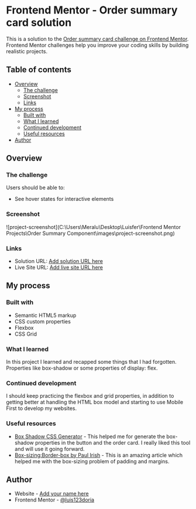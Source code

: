 # Frontend Mentor - Order summary card solution

This is a solution to the [Order summary card challenge on Frontend Mentor](https://www.frontendmentor.io/challenges/order-summary-component-QlPmajDUj). Frontend Mentor challenges help you improve your coding skills by building realistic projects. 

## Table of contents

- [Overview](#overview)
  - [The challenge](#the-challenge)
  - [Screenshot](#screenshot)
  - [Links](#links)
- [My process](#my-process)
  - [Built with](#built-with)
  - [What I learned](#what-i-learned)
  - [Continued development](#continued-development)
  - [Useful resources](#useful-resources)
- [Author](#author)

## Overview

### The challenge

Users should be able to:

- See hover states for interactive elements

### Screenshot

![project-screenshot](C:\Users\Meralu\Desktop\Luisfer\Frontend Mentor Projects\Order Summary Component\images\project-screenshot.png)

### Links

- Solution URL: [Add solution URL here](https://your-solution-url.com)
- Live Site URL: [Add live site URL here](https://your-live-site-url.com)

## My process

### Built with

- Semantic HTML5 markup
- CSS custom properties
- Flexbox
- CSS Grid

### What I learned

In this project I learned and recapped some things that I had forgotten. Properties like box-shadow or some properties of display: flex.

### Continued development

I should keep practicing the flexbox and grid properties, in addition to getting better at handling the HTML box model and starting to use Mobile First to develop my websites.

### Useful resources

- [Box Shadow CSS Generator](https://cssgenerator.org/box-shadow-css-generator.html) - This helped me for  generate the box-shadow properties in the button and the order card. I really liked this tool and will use it going forward.
- [Box-sizing:Border-box by Paul Irish](https://paulirish.com/2012/box-sizing-border-box-ftw/) - This is an amazing article which helped me with the box-sizing problem of padding and margins.

## Author

- Website - [Add your name here](https://www.meralu.com)
- Frontend Mentor - [@luis123doria](https://www.frontendmentor.io/profile/luis123doria)

